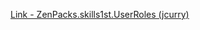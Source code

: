 [Link - ZenPacks.skills1st.UserRoles (jcurry)](https://github.com/jcurry/ZenPacks.skills1st.UserRoles)
